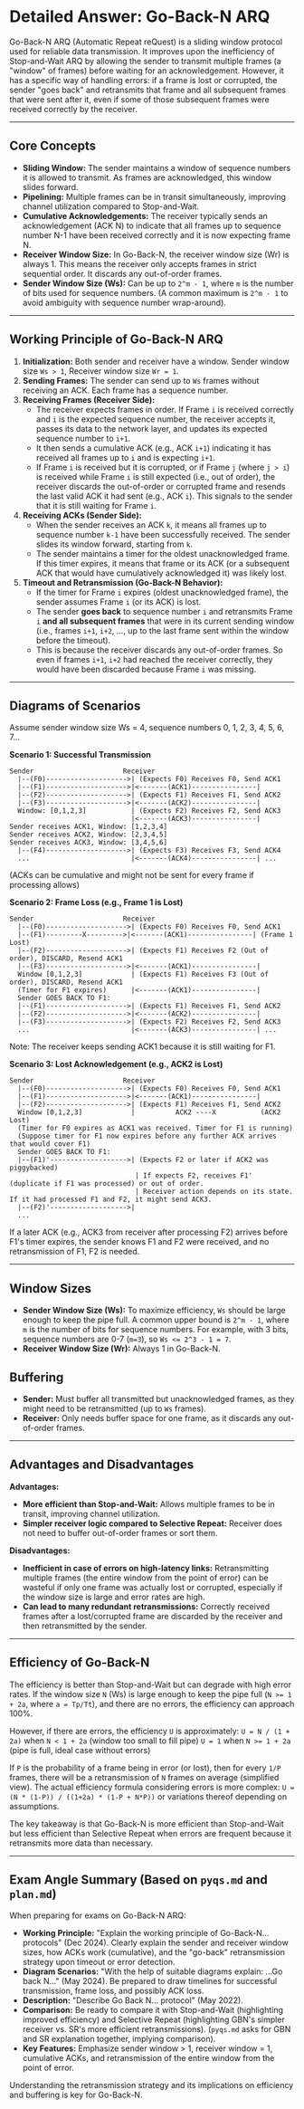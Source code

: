 # Detailed Answer: Go-Back-N ARQ

Go-Back-N ARQ (Automatic Repeat reQuest) is a sliding window protocol used for reliable data transmission. It improves upon the inefficiency of Stop-and-Wait ARQ by allowing the sender to transmit multiple frames (a "window" of frames) before waiting for an acknowledgement. However, it has a specific way of handling errors: if a frame is lost or corrupted, the sender "goes back" and retransmits that frame and all subsequent frames that were sent after it, even if some of those subsequent frames were received correctly by the receiver.

---

## Core Concepts

*   **Sliding Window:** The sender maintains a window of sequence numbers it is allowed to transmit. As frames are acknowledged, this window slides forward.
*   **Pipelining:** Multiple frames can be in transit simultaneously, improving channel utilization compared to Stop-and-Wait.
*   **Cumulative Acknowledgements:** The receiver typically sends an acknowledgement (ACK N) to indicate that all frames up to sequence number N-1 have been received correctly and it is now expecting frame N.
*   **Receiver Window Size:** In Go-Back-N, the receiver window size (Wr) is always 1. This means the receiver only accepts frames in strict sequential order. It discards any out-of-order frames.
*   **Sender Window Size (Ws):** Can be up to `2^m - 1`, where `m` is the number of bits used for sequence numbers. (A common maximum is `2^m - 1` to avoid ambiguity with sequence number wrap-around).

---

## Working Principle of Go-Back-N ARQ

1.  **Initialization:** Both sender and receiver have a window. Sender window size `Ws > 1`, Receiver window size `Wr = 1`.
2.  **Sending Frames:** The sender can send up to `Ws` frames without receiving an ACK. Each frame has a sequence number.
3.  **Receiving Frames (Receiver Side):**
    *   The receiver expects frames in order. If Frame `i` is received correctly and `i` is the expected sequence number, the receiver accepts it, passes its data to the network layer, and updates its expected sequence number to `i+1`.
    *   It then sends a cumulative ACK (e.g., ACK `i+1`) indicating it has received all frames up to `i` and is expecting `i+1`.
    *   If Frame `i` is received but it is corrupted, or if Frame `j` (where `j > i`) is received while Frame `i` is still expected (i.e., out of order), the receiver discards the out-of-order or corrupted frame and resends the last valid ACK it had sent (e.g., ACK `i`). This signals to the sender that it is still waiting for Frame `i`.
4.  **Receiving ACKs (Sender Side):**
    *   When the sender receives an ACK `k`, it means all frames up to sequence number `k-1` have been successfully received. The sender slides its window forward, starting from `k`.
    *   The sender maintains a timer for the oldest unacknowledged frame. If this timer expires, it means that frame or its ACK (or a subsequent ACK that would have cumulatively acknowledged it) was likely lost.
5.  **Timeout and Retransmission (Go-Back-N Behavior):**
    *   If the timer for Frame `i` expires (oldest unacknowledged frame), the sender assumes Frame `i` (or its ACK) is lost.
    *   The sender **goes back** to sequence number `i` and retransmits Frame `i` **and all subsequent frames** that were in its current sending window (i.e., frames `i+1`, `i+2`, ..., up to the last frame sent within the window before the timeout).
    *   This is because the receiver discards any out-of-order frames. So even if frames `i+1`, `i+2` had reached the receiver correctly, they would have been discarded because Frame `i` was missing.

---

## Diagrams of Scenarios

Assume sender window size Ws = 4, sequence numbers 0, 1, 2, 3, 4, 5, 6, 7...

**Scenario 1: Successful Transmission**
```
Sender                      Receiver
  |--(F0)-------------------->| (Expects F0) Receives F0, Send ACK1
  |--(F1)-------------------->|<-------(ACK1)----------------|
  |--(F2)-------------------->| (Expects F1) Receives F1, Send ACK2
  |--(F3)-------------------->|<-------(ACK2)----------------|
  Window: [0,1,2,3]           | (Expects F2) Receives F2, Send ACK3
                              |<-------(ACK3)----------------|
Sender receives ACK1, Window: [1,2,3,4]
Sender receives ACK2, Window: [2,3,4,5]
Sender receives ACK3, Window: [3,4,5,6]
  |--(F4)-------------------->| (Expects F3) Receives F3, Send ACK4
  ...                         |<-------(ACK4)----------------| ...
```
(ACKs can be cumulative and might not be sent for every frame if processing allows)

**Scenario 2: Frame Loss (e.g., Frame 1 is Lost)**
```
Sender                      Receiver
  |--(F0)-------------------->| (Expects F0) Receives F0, Send ACK1
  |--(F1)---------X--------->|<-------(ACK1)----------------| (Frame 1 Lost)
  |--(F2)-------------------->| (Expects F1) Receives F2 (Out of order), DISCARD, Resend ACK1
  |--(F3)-------------------->|<-------(ACK1)----------------|
  Window [0,1,2,3]            | (Expects F1) Receives F3 (Out of order), DISCARD, Resend ACK1
  (Timer for F1 expires)      |<-------(ACK1)----------------|
  Sender GOES BACK TO F1:
  |--(F1)-------------------->| (Expects F1) Receives F1, Send ACK2
  |--(F2)-------------------->|<-------(ACK2)----------------|
  |--(F3)-------------------->| (Expects F2) Receives F2, Send ACK3
  ...                         |<-------(ACK3)----------------| ...
```
Note: The receiver keeps sending ACK1 because it is still waiting for F1.

**Scenario 3: Lost Acknowledgement (e.g., ACK2 is Lost)**
```
Sender                      Receiver
  |--(F0)-------------------->| (Expects F0) Receives F0, Send ACK1
  |--(F1)-------------------->|<-------(ACK1)----------------|
  |--(F2)-------------------->| (Expects F1) Receives F1, Send ACK2
  Window [0,1,2,3]            |          ACK2 ----X           (ACK2 Lost)
  (Timer for F0 expires as ACK1 was received. Timer for F1 is running)
  (Suppose timer for F1 now expires before any further ACK arrives that would cover F1)
  Sender GOES BACK TO F1:
  |--(F1)'------------------->| (Expects F2 or later if ACK2 was piggybacked)
                               | If expects F2, receives F1' (duplicate if F1 was processed) or out of order.
                               | Receiver action depends on its state. If it had processed F1 and F2, it might send ACK3.
  |--(F2)'------------------->|
  ...
```
If a later ACK (e.g., ACK3 from receiver after processing F2) arrives before F1's timer expires, the sender knows F1 and F2 were received, and no retransmission of F1, F2 is needed.

---

## Window Sizes

*   **Sender Window Size (Ws):** To maximize efficiency, `Ws` should be large enough to keep the pipe full. A common upper bound is `2^m - 1`, where `m` is the number of bits for sequence numbers. For example, with 3 bits, sequence numbers are 0-7 (`m=3`), so `Ws <= 2^3 - 1 = 7`.
*   **Receiver Window Size (Wr):** Always 1 in Go-Back-N.

## Buffering

*   **Sender:** Must buffer all transmitted but unacknowledged frames, as they might need to be retransmitted (up to `Ws` frames).
*   **Receiver:** Only needs buffer space for one frame, as it discards any out-of-order frames.

---

## Advantages and Disadvantages

**Advantages:**
*   **More efficient than Stop-and-Wait:** Allows multiple frames to be in transit, improving channel utilization.
*   **Simpler receiver logic compared to Selective Repeat:** Receiver does not need to buffer out-of-order frames or sort them.

**Disadvantages:**
*   **Inefficient in case of errors on high-latency links:** Retransmitting multiple frames (the entire window from the point of error) can be wasteful if only one frame was actually lost or corrupted, especially if the window size is large and error rates are high.
*   **Can lead to many redundant retransmissions:** Correctly received frames after a lost/corrupted frame are discarded by the receiver and then retransmitted by the sender.

---

## Efficiency of Go-Back-N

The efficiency is better than Stop-and-Wait but can degrade with high error rates.
If the window size `N` (Ws) is large enough to keep the pipe full (`N >= 1 + 2a`, where `a = Tp/Tt`), and there are no errors, the efficiency can approach 100%.

However, if there are errors, the efficiency `U` is approximately:
`U = N / (1 + 2a)` when `N < 1 + 2a` (window too small to fill pipe)
`U = 1` when `N >= 1 + 2a` (pipe is full, ideal case without errors)

If `P` is the probability of a frame being in error (or lost), then for every `1/P` frames, there will be a retransmission of `N` frames on average (simplified view).
The actual efficiency formula considering errors is more complex: `U = (N * (1-P)) / ((1+2a) * (1-P + N*P))` or variations thereof depending on assumptions.

The key takeaway is that Go-Back-N is more efficient than Stop-and-Wait but less efficient than Selective Repeat when errors are frequent because it retransmits more data than necessary.

---

## Exam Angle Summary (Based on `pyqs.md` and `plan.md`)

When preparing for exams on Go-Back-N ARQ:

*   **Working Principle:** "Explain the working principle of Go-Back-N... protocols" (Dec 2024). Clearly explain the sender and receiver window sizes, how ACKs work (cumulative), and the "go-back" retransmission strategy upon timeout or error detection.
*   **Diagram Scenarios:** "With the help of suitable diagrams explain: ...Go back N..." (May 2024). Be prepared to draw timelines for successful transmission, frame loss, and possibly ACK loss.
*   **Description:** "Describe Go Back N... protocol" (May 2022).
*   **Comparison:** Be ready to compare it with Stop-and-Wait (highlighting improved efficiency) and Selective Repeat (highlighting GBN's simpler receiver vs. SR's more efficient retransmissions). (`pyqs.md` asks for GBN and SR explanation together, implying comparison).
*   **Key Features:** Emphasize sender window > 1, receiver window = 1, cumulative ACKs, and retransmission of the entire window from the point of error.

Understanding the retransmission strategy and its implications on efficiency and buffering is key for Go-Back-N. 